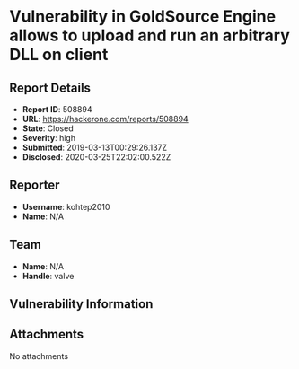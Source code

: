 # Vulnerability in GoldSource Engine allows to upload and run an arbitrary DLL on client

## Report Details
- **Report ID**: 508894
- **URL**: https://hackerone.com/reports/508894
- **State**: Closed
- **Severity**: high
- **Submitted**: 2019-03-13T00:29:26.137Z
- **Disclosed**: 2020-03-25T22:02:00.522Z

## Reporter
- **Username**: kohtep2010
- **Name**: N/A

## Team
- **Name**: N/A
- **Handle**: valve

## Vulnerability Information


## Attachments
No attachments
